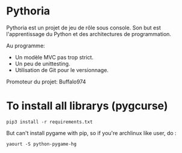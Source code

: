 Pythoria
========
Pythoria est un projet de jeu de rôle sous console. Son but est l'apprentissage
du Python et des architectures de programmation.

Au programme:

- Un modèle MVC pas trop strict.
- Un peu de unittesting.
- Utilisation de Git pour le versionnage.

Promoteur du projet: Buffalo974

# To install all librarys (pygcurse)

    pip3 install -r requirements.txt

But can't install pygame with pip, so if you're archlinux like user, do :

    yaourt -S python-pygame-hg

